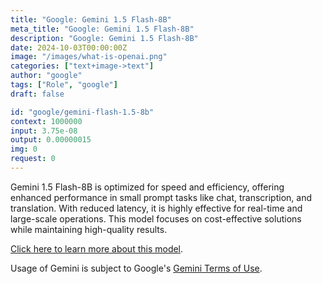 ```yaml
---
title: "Google: Gemini 1.5 Flash-8B"
meta_title: "Google: Gemini 1.5 Flash-8B"
description: "Google: Gemini 1.5 Flash-8B"
date: 2024-10-03T00:00:00Z
image: "/images/what-is-openai.png"
categories: ["text+image->text"]
author: "google"
tags: ["Role", "google"]
draft: false

id: "google/gemini-flash-1.5-8b"
context: 1000000
input: 3.75e-08
output: 0.00000015
img: 0
request: 0
---
```


Gemini 1.5 Flash-8B is optimized for speed and efficiency, offering enhanced performance in small prompt tasks like chat, transcription, and translation. With reduced latency, it is highly effective for real-time and large-scale operations. This model focuses on cost-effective solutions while maintaining high-quality results.

[Click here to learn more about this model](https://developers.googleblog.com/en/gemini-15-flash-8b-is-now-generally-available-for-use/).

Usage of Gemini is subject to Google's [Gemini Terms of Use](https://ai.google.dev/terms).

